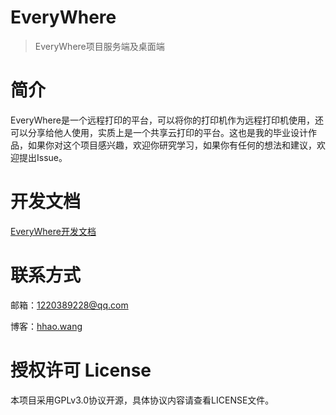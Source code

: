 EveryWhere
===============

> EveryWhere项目服务端及桌面端

# 简介
EveryWhere是一个远程打印的平台，可以将你的打印机作为远程打印机使用，还可以分享给他人使用，实质上是一个共享云打印的平台。这也是我的毕业设计作品，如果你对这个项目感兴趣，欢迎你研究学习，如果你有任何的想法和建议，欢迎提出Issue。

# 开发文档
[EveryWhere开发文档](https://hhao.wang/archives/category/everywhere)

# 联系方式
邮箱：1220389228@qq.com

博客：[hhao.wang](https://hhao.wang)

# 授权许可 License
本项目采用GPLv3.0协议开源，具体协议内容请查看LICENSE文件。

